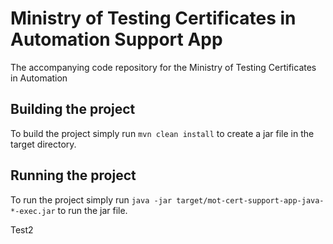 # Ministry of Testing Certificates in Automation Support App
The accompanying code repository for the Ministry of Testing Certificates in Automation

## Building the project
To build the project simply run `mvn clean install` to create a jar file in the target directory.

## Running the project
To run the project simply run `java -jar target/mot-cert-support-app-java-*-exec.jar` to run the jar file. 

Test2
